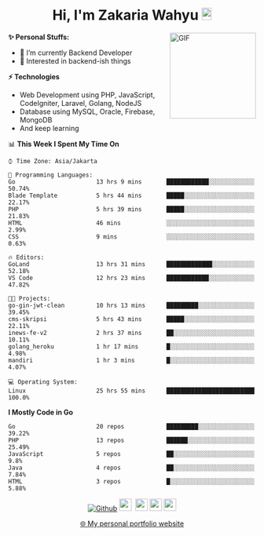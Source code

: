 <h1 align="center">Hi, I'm Zakaria Wahyu <img src="https://github.com/TheDudeThatCode/TheDudeThatCode/blob/master/Assets/Hi.gif" width="20px" height="25px"></h1>

<img align="right" alt="GIF" height="175px" src="https://www.nayakapratama.co.id/wp-content/uploads/2019/07/Website-Maintenance.gif" />

**✨ Personal Stuffs:**
- 🔭 I’m currently Backend Developer
- 🌱 Interested in backend-ish things

**⚡ Technologies**
- Web Development using PHP, JavaScript, CodeIgniter, Laravel, Golang, NodeJS
- Database using MySQL, Oracle, Firebase, MongoDB
- And keep learning

<!--START_SECTION:waka-->
📊 **This Week I Spent My Time On** 

```text
⌚︎ Time Zone: Asia/Jakarta

💬 Programming Languages: 
Go                       13 hrs 9 mins       ████████████░░░░░░░░░░░░░   50.74% 
Blade Template           5 hrs 44 mins       █████░░░░░░░░░░░░░░░░░░░░   22.17% 
PHP                      5 hrs 39 mins       █████░░░░░░░░░░░░░░░░░░░░   21.83% 
HTML                     46 mins             ░░░░░░░░░░░░░░░░░░░░░░░░░   2.99% 
CSS                      9 mins              ░░░░░░░░░░░░░░░░░░░░░░░░░   0.63%

🔥 Editors: 
GoLand                   13 hrs 31 mins      █████████████░░░░░░░░░░░░   52.18% 
VS Code                  12 hrs 23 mins      ████████████░░░░░░░░░░░░░   47.82%

🐱‍💻 Projects: 
go-gin-jwt-clean         10 hrs 13 mins      █████████░░░░░░░░░░░░░░░░   39.45% 
cms-skripsi              5 hrs 43 mins       █████░░░░░░░░░░░░░░░░░░░░   22.11% 
inews-fe-v2              2 hrs 37 mins       ██░░░░░░░░░░░░░░░░░░░░░░░   10.11% 
golang_heroku            1 hr 17 mins        █░░░░░░░░░░░░░░░░░░░░░░░░   4.98% 
mandiri                  1 hr 3 mins         █░░░░░░░░░░░░░░░░░░░░░░░░   4.07%

💻 Operating System: 
Linux                    25 hrs 55 mins      █████████████████████████   100.0%

```

**I Mostly Code in Go** 

```text
Go                       20 repos            █████████░░░░░░░░░░░░░░░░   39.22% 
PHP                      13 repos            ██████░░░░░░░░░░░░░░░░░░░   25.49% 
JavaScript               5 repos             ██░░░░░░░░░░░░░░░░░░░░░░░   9.8% 
Java                     4 repos             ██░░░░░░░░░░░░░░░░░░░░░░░   7.84% 
HTML                     3 repos             █░░░░░░░░░░░░░░░░░░░░░░░░   5.88%

```



<!--END_SECTION:waka-->

<p align="center">
<a href="https://github.com/zakariawahyu" target="_blank"><img alt="Github" src="https://img.shields.io/badge/GitHub-%2312100E.svg?&style=for-the-badge&logo=Github&logoColor=white" /></a>
<a href="https://www.twitter.com/_zakariawahyu"><img src="https://img.shields.io/badge/twitter-%231DA1F2.svg?&style=for-the-badge&logo=twitter&logoColor=white" height=25></a> 
<a href="https://www.linkedin.com/in/zakariawahyu"><img src="https://img.shields.io/badge/linkedin-%230077B5.svg?&style=for-the-badge&logo=linkedin&logoColor=white" height=25></a> 
<a href="https://www.instagram.com/_zakariawahyu"><img src="https://img.shields.io/badge/instagram-%23E4405F.svg?&style=for-the-badge&logo=instagram&logoColor=white" height=25></a>
<a href="https://medium.com/@zakariawahyu"><img src="https://img.shields.io/badge/Medium-12100E?style=for-the-badge&logo=medium&logoColor=white" height=25></a>
</p>
<p align="center"><a href="https://www.zakariawahyu.com" target="_blank">🌐 My personal portfolio website</a></p>
